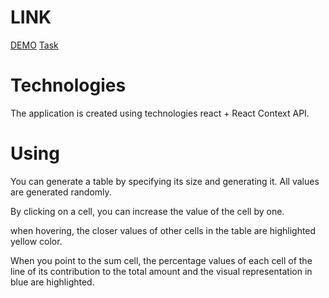 # LINK

[DEMO](https://andrykk.github.io/memcrab/)
[Task](https://docs.memcrab.com/share/856a01a7-c84c-4753-98e4-ccb1e178b384)


# Technologies


The application is created using technologies react + React Context API.

# Using

You can generate a table by specifying its size and generating it.
All values ​​are generated randomly.

By clicking on a cell, you can increase the value of the cell by one.

when hovering, the closer values ​​of other cells in the table are highlighted yellow color.

When you point to the sum cell, the percentage values ​​of each cell of the line of its contribution to the total amount and the visual representation in blue are highlighted.